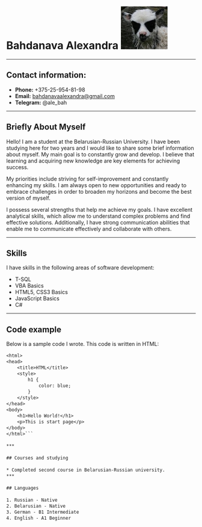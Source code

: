 # **Bahdanava Alexandra** ![image](/img/avatar.jpg "Avatar")

 
***  
## Contact information:

* **Phone:** +375-25-954-81-98
* **Email:** bahdanavaalexandra@gmail.com
* **Telegram:** @ale_bah
***

## Briefly About Myself

Hello! I am a student at the Belarusian-Russian University. I have been studying here for two years and I would like to share some brief information about myself. My main goal is to constantly grow and develop. I believe that learning and acquiring new knowledge are key elements for achieving success.

My priorities include striving for self-improvement and constantly enhancing my skills. I am always open to new opportunities and ready to embrace challenges in order to broaden my horizons and become the best version of myself.

I possess several strengths that help me achieve my goals. I have excellent analytical skills, which allow me to understand complex problems and find effective solutions. Additionally, I have strong communication abilities that enable me to communicate effectively and collaborate with others.
***

## Skills

I have skills in the following areas of software development:
* T-SQL
* VBA Basics
* HTML5, CSS3 Basics
* JavaScript Basics
* C#
***

## Code example

Below is a sample code I wrote. This code is written in HTML:

```<!DOCTYPE html>
<html>
<head>
    <title>HTML</title>
    <style>
        h1 {
            color: blue;
        }
    </style>
</head>
<body>
    <h1>Hello World!</h1>
    <p>This is start page</p>
</body>
</html>```

***

## Courses and studying

* Completed second course in Belarusian-Russian university.
*** 

## Languages 

1. Russian - Native
2. Belarusian - Native
3. German - B1 Intermediate
4. English - А1 Beginner